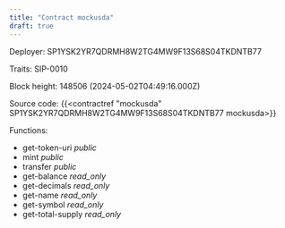 ```yaml
---
title: "Contract mockusda"
draft: true
---
```

Deployer: SP1YSK2YR7QDRMH8W2TG4MW9F13S68S04TKDNTB77

Traits:
 SIP-0010



Block height: 148506 (2024-05-02T04:49:16.000Z)

Source code: {{<contractref "mockusda" SP1YSK2YR7QDRMH8W2TG4MW9F13S68S04TKDNTB77 mockusda>}}

Functions:

* get-token-uri _public_
* mint _public_
* transfer _public_
* get-balance _read_only_
* get-decimals _read_only_
* get-name _read_only_
* get-symbol _read_only_
* get-total-supply _read_only_
